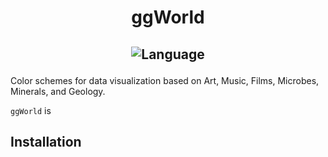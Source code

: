 # <p align="center">ggWorld</p>
## <p align="center">![Language](https://img.shields.io/badge/Language-R-brightgreen)</p>
Color schemes for data visualization based on Art, Music, Films, Microbes, Minerals, and Geology.

`ggWorld` is 
## Installation

